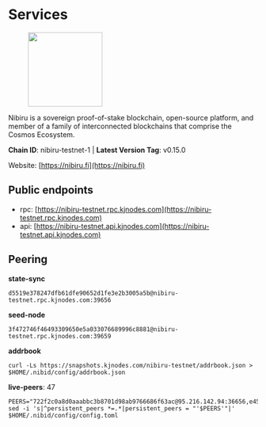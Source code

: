 # Services

<figure><img src="https://raw.githubusercontent.com/kj89/testnet_manuals/main/pingpub/logos/nibiru.png" width="150" alt=""><figcaption></figcaption></figure>

Nibiru is a sovereign proof-of-stake blockchain, open-source platform,  and member of a family of interconnected blockchains that comprise the Cosmos Ecosystem.

**Chain ID**: nibiru-testnet-1 | **Latest Version Tag**: v0.15.0

Website: [https://nibiru.fi](https://nibiru.fi)


## Public endpoints

* rpc: [https://nibiru-testnet.rpc.kjnodes.com](https://nibiru-testnet.rpc.kjnodes.com)
* api: [https://nibiru-testnet.api.kjnodes.com](https://nibiru-testnet.api.kjnodes.com)

## Peering

**state-sync**

```
d5519e378247dfb61dfe90652d1fe3e2b3005a5b@nibiru-testnet.rpc.kjnodes.com:39656
```

**seed-node**

```
3f472746f46493309650e5a033076689996c8881@nibiru-testnet.rpc.kjnodes.com:39659
```

**addrbook**
```
curl -Ls https://snapshots.kjnodes.com/nibiru-testnet/addrbook.json > $HOME/.nibid/config/addrbook.json
```

**live-peers**: 47
```
PEERS="722f2c0a8d0aaabbc3b8701d98ab9766686f63ac@95.216.142.94:36656,e45474c5330b4281eecee02666b40fcd1554487b@185.187.235.213:36656,515196f6cb1d7ac28272572c819b12cdddcc5d0b@45.61.161.62:39656,3e7393070f66df73495b12c517b999b6d1bf7bd9@38.242.234.72:26656,da72b27eaa933c791405d19a2bd5ea9b5d86c1f5@80.82.215.49:26656,3f48d1d7427e226ed930bb05a40b5885db10a8ed@194.5.152.244:26656,461254f281d96b7a78a8cb12de6190d3e79dadb0@88.99.13.85:26656,457d5da047fc458360f15c56599724b28bfcb98d@149.102.128.63:39656,f18ebde1ce43ff5e96d3dc9a8ca76600441ab1aa@68.183.179.224:26656,bc41795d2b87b5a9c4cfad31ce63ba176958f308@142.132.199.236:21656,ba98e0fdedf5e9e40fa3e07903160f228eeed876@194.163.172.82:26656,6865dc87c2ef2d026ecb30e4edd87cd4584c3c6f@176.37.148.247:26656,6b54c79645d6c715031b487dafdc8f1d75bba136@154.53.55.21:29656,833a4ce4b51c81bbbb41dad7ff9733080e8232e9@154.26.132.181:26656,9ecd8e705074ec24fe394c4fdffb807056954fb8@178.128.30.44:39656,f13594df8ff8b217c1f5eb64179f469a637acae1@65.108.41.168:46656,c137ee54661229b752d664baf2f87a0f74bdd872@36.90.138.162:26656,b32bb87364a52df3efcbe9eacc178c96b35c823a@135.181.115.111:27656,5eecfdf089428a5a8e52d05d18aae1ad8503d14c@65.108.141.109:19656,23a18fe03c6c1b0ccc7eb0d53716ef2ba5887fd3@194.5.152.200:26656,b8c0312ad10f8d501c510a6d01f9c16ceaeb9114@144.126.147.39:26656,b1d4ba35c6852b061106d57c182084eb46291b64@65.21.106.23:26656,9516c301471d1c5ac9825517f0883cd383438d13@144.91.113.46:26656,954297b8df1f796a324af7dc4d24a86ae4f16cec@95.216.145.164:26656,12cf1bda759f0f9ea178db90c865b1482e634752@95.216.155.189:36656,814fe1b8c2f187084ad93ef3fad9ca4d4a956109@5.161.63.59:26656,f61dfad64f92cf130f761dfed464921f44d2392c@185.208.206.59:26656,83626d07e25f75431d09a2d8efe7843128673f5a@65.109.85.170:35656,1054ff4acda392f301ac2c35b8adcc692044fb2a@178.54.78.180:20656,0611817f25bd7e9cb3145278e419aa88de8f4751@167.235.145.69:26656,f0e61ae1e14644d1a64c9464874583f0be74400b@51.79.142.184:26656,f7658c7d0625906c906ec6857e64bf1cb545bc39@95.216.136.130:26656,54b6aca5a55c84423d6885da79e95d267641e2bb@91.234.25.36:26656,0fb4fb5f2d21b81426b68f465b1f3d4316426ade@43.154.220.43:26656,6e83f03e6501e8c48a5702c970143391fe932607@45.142.214.127:26656,5f35961c2c9aa0904f87b9563313593cf578cf52@194.5.152.17:26656,685fefa51546eb45bab2e19be3951d404eeb15bd@43.130.200.62:26656,8915f54e3b39ea7c97645375f3c8ccc58d8fcf4c@45.155.207.204:26656,c254158a0400956d8ec525f291998f82a62675f5@74.208.252.106:26656,65e7b45e919bac536e998119d80a16a807bdce5b@213.202.231.29:26656,1186be457dd94afc2961d2d81c56a06889bd1ebf@65.21.107.71:36656,dbc6fc36ba6c49fb80169e1398cd8ea4ebe2c53f@195.2.67.90:26656,80d976ce69962409fc5e0b8a756f26eaad001102@178.238.229.107:36656,d41357a66b163dab7d56a6b7672b79b3b8517e5b@173.249.20.230:26656,bcb512c885af3a3c26cf0b09b7a0c060e7064703@167.235.145.81:26656,bf2b9c06f5befd27ad6c3b5267df4ae932fff074@5.161.54.237:26656,911a6a9a932f21326e4947d492ff03c405e9039e@65.109.86.236:27656"
sed -i 's|^persistent_peers *=.*|persistent_peers = "'$PEERS'"|' $HOME/.nibid/config/config.toml
```
